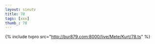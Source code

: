 ```yaml
--- 
layout: sieutv
title: 78
tags: [xxx]
thumb_: 78
---
```

{% include tvpro src="http://bur879.com:8000/live/Mete/Kurt/78.ts" %} 
